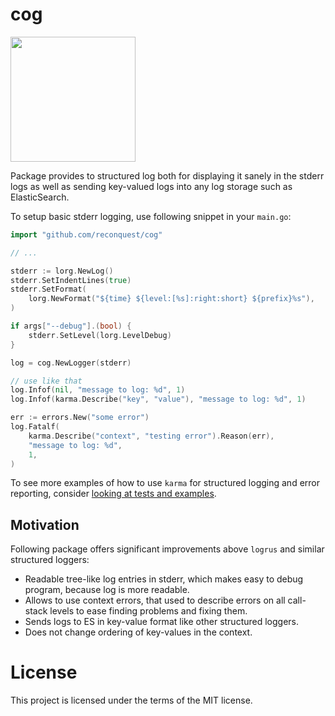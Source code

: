 # cog

<img src="https://liquipedia.net/commons/images/7/71/Clockwerk_power_cog.jpg" width="200px" />

Package provides to structured log both for displaying it sanely in the stderr
logs as well as sending key-valued logs into any log storage such as ElasticSearch.

To setup basic stderr logging, use following snippet in your `main.go`:

```go
import "github.com/reconquest/cog"

// ...

stderr := lorg.NewLog()
stderr.SetIndentLines(true)
stderr.SetFormat(
    lorg.NewFormat("${time} ${level:[%s]:right:short} ${prefix}%s"),
)

if args["--debug"].(bool) {
    stderr.SetLevel(lorg.LevelDebug)
}

log = cog.NewLogger(stderr)

// use like that
log.Infof(nil, "message to log: %d", 1)
log.Infof(karma.Describe("key", "value"), "message to log: %d", 1)

err := errors.New("some error")
log.Fatalf(
    karma.Describe("context", "testing error").Reason(err),
    "message to log: %d",
    1,
)
```

To see more examples of how to use `karma` for structured logging and error
reporting, consider [looking at tests and examples][1].

## Motivation

Following package offers significant improvements above `logrus` and similar
structured loggers:

* Readable tree-like log entries in stderr, which makes easy to debug program,
  because log is more readable.
* Allows to use context errors, that used to describe errors on all call-stack
  levels to ease finding problems and fixing them.
* Sends logs to ES in key-value format like other structured loggers.
* Does not change ordering of key-values in the context.

[1]: https://github.com/reconquest/karma-go/blob/f802f635edd15c647995280b90f7de3e84ca8999/karma_test.go

# License

This project is licensed under the terms of the MIT license.
